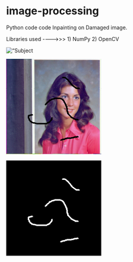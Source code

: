 # image-processing

Python code code Inpainting on Damaged image.

Libraries used ---->>> 1) NumPy  2) OpenCV

<html>
<img
src=“Damaged-Image.png”
raw=true
alt=“Subject Pronouns”
style=“margin-right: 10px;”
/>
</html>

![Test Image](https://github.com/harshadlokare/image-processing/blob/master/Damaged-Image.png)

![Image Mask](https://github.com/harshadlokare/image-processing/blob/master/Mask.png)

